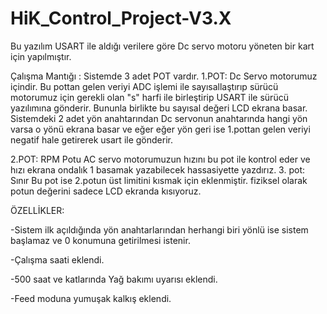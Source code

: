 # HiK_Control_Project-V3.X

Bu yazılım USART ile aldığı verilere göre Dc servo motoru yöneten bir kart için yapılmıştır.

Çalışma Mantığı :
Sistemde 3 adet POT vardır. 
1.POT: Dc Servo motorumuz içindir.
  Bu pottan gelen veriyi ADC işlemi ile sayısallaştırıp sürücü motorumuz için gerekli olan "s" harfi ile birleştirip USART ile sürücü yazılımına gönderir.
  Bununla birlikte bu sayısal değeri LCD ekrana basar.
  Sistemdeki 2 adet yön anahtarından Dc servonun anahtarında hangi yön varsa o yönü ekrana basar ve 
  eğer eğer yön geri ise 1.pottan gelen veriyi negatif hale getirerek usart ile gönderir.

2.POT: RPM Potu
AC servo motorumuzun hızını bu pot ile kontrol eder ve hızı ekrana ondalık 1 basamak yazabilecek hassasiyette yazdırız.
3. pot: Sınır
Bu pot ise 2.potun üst limitini kısmak için eklenmiştir. fiziksel olarak potun değerini sadece LCD ekranda kısıyoruz.


ÖZELLİKLER:

-Sistem ilk açıldığında yön anahtarlarından herhangi biri yönlü ise sistem başlamaz ve 0 konumuna getirilmesi istenir.

-Çalışma saati eklendi.

-500 saat ve katlarında Yağ bakımı uyarısı eklendi.

-Feed moduna yumuşak kalkış eklendi.
